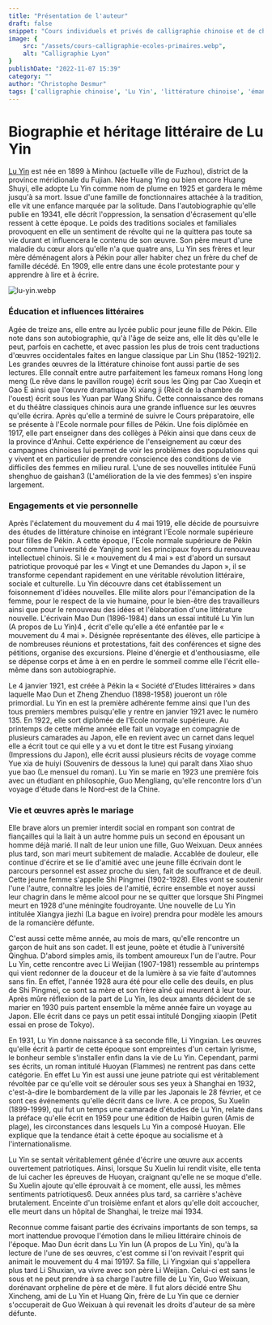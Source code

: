 ```yaml
---
title: "Présentation de l'auteur"
draft: false
snippet: "Cours individuels et privés de calligraphie chinoise et de chinois."
image: {
    src: "/assets/cours-calligraphie-ecoles-primaires.webp",
    alt: "Calligraphie Lyon"
}
publishDate: "2022-11-07 15:39"
category: ""
author: "Christophe Desmur"
tags: ['calligraphie chinoise', 'Lu Yin', 'littérature chinoise', 'émancipation des femmes', 'mouvement du 4 mai', 'éducation en Chine', 'traditions familiales', 'révolution culturelle', 'patriotisme', 'Shanghai']
---
```

# Biographie et héritage littéraire de Lu Yin

[Lu Yin](lu-yin-monde-litteraire-chinois-annees-1920-1930) est née en 1899 à Minhou (actuelle ville de Fuzhou), district de la province méridionale du Fujian. Née Huang Ying ou bien encore Huang Shuyi, elle adopte Lu Yin comme nom de plume en 1925 et gardera le même jusqu'à sa mort. Issue d'une famille de fonctionnaires attachée à la tradition, elle vit une enfance marquée par la solitude. Dans l'autobiographie qu'elle publie en 19341, elle décrit l'oppression, la sensation d'écrasement qu'elle ressent à cette époque. Le poids des traditions sociales et familiales provoquent en elle un sentiment de révolte qui ne la quittera pas toute sa vie durant et influencera le contenu de son œuvre. Son père meurt d'une maladie du cœur alors qu'elle n'a que quatre ans, Lu Yin ses frères et leur mère déménagent alors à Pékin pour aller habiter chez un frère du chef de famille décédé. En 1909, elle entre dans une école protestante pour y apprendre à lire et à écrire.



![lu-yin.webp](/assets/lu-yin.webp)



### Éducation et influences littéraires



Agée de treize ans, elle entre au lycée public pour jeune fille de Pékin. Elle note dans son autobiographie, qu'à l'âge de seize ans, elle lit dès qu'elle le peut, parfois en cachette, et avec passion les plus de trois cent traductions d'œuvres occidentales faites en langue classique par Lin Shu (1852-1921)2. Les grandes œuvres de la littérature chinoise font aussi partie de ses lectures. Elle connaît entre autre parfaitement les fameux romans Hong long meng (Le rêve dans le pavillon rouge) écrit sous les Qing par Cao Xueqin et Gao E ainsi que l'œuvre dramatique Xi xiang ji (Récit de la chambre de l'ouest) écrit sous les Yuan par Wang Shifu. Cette connaissance des romans et du théâtre classiques chinois aura une grande influence sur les œuvres qu'elle écrira. Après qu'elle a terminé de suivre le Cours préparatoire, elle se présente à l'Ecole normale pour filles de Pékin. Une fois diplômée en 1917, elle part enseigner dans des collèges à Pékin ainsi que dans ceux de la province d'Anhui. Cette expérience de l'enseignement au cœur des campagnes chinoises lui permet de voir les problèmes des populations qui y vivent et en particulier de prendre conscience des conditions de vie difficiles des femmes en milieu rural. L'une de ses nouvelles intitulée Funü shenghuo de gaishan3 (L'amélioration de la vie des femmes) s'en inspire largement.



### Engagements et vie personnelle



Après l'éclatement du mouvement du 4 mai 1919, elle décide de poursuivre des études de littérature chinoise en intégrant l'Ecole normale supérieure pour filles de Pékin. A cette époque, l'Ecole normale supérieure de Pékin tout comme l'université de Yanjing sont les principaux foyers du renouveau intellectuel chinois. Si le « mouvement du 4 mai » est d'abord un sursaut patriotique provoqué par les « Vingt et une Demandes du Japon », il se transforme cependant rapidement en une véritable révolution littéraire, sociale et culturelle. Lu Yin découvre dans cet établissement un foisonnement d'idées nouvelles. Elle milite alors pour l'émancipation de la femme, pour le respect de la vie humaine, pour le bien-être des travailleurs ainsi que pour le renouveau des idées et l'élaboration d'une littérature nouvelle. L'écrivain Mao Dun (1896-1984) dans un essai intitulé Lu Yin lun (A propos de Lu Yin)4 , écrit d'elle qu'elle a été enfantée par le « mouvement du 4 mai ». Désignée représentante des élèves, elle participe à de nombreuses réunions et protestations, fait des conférences et signe des pétitions, organise des excursions. Pleine d'énergie et d'enthousiasme, elle se dépense corps et âme à en en perdre le sommeil comme elle l'écrit elle-même dans son autobiographie.



Le 4 janvier 1921, est créée à Pékin la « Société d'Etudes littéraires » dans laquelle Mao Dun et Zheng Zhenduo (1898-1958) joueront un rôle primordial. Lu Yin en est la première adhérente femme ainsi que l'un des tous premiers membres puisqu'elle y rentre en janvier 1921 avec le numéro 135. En 1922, elle sort diplômée de l'Ecole normale supérieure. Au printemps de cette même année elle fait un voyage en compagnie de plusieurs camarades au Japon, elle en revient avec un carnet dans lequel elle a écrit tout ce qui elle y a vu et dont le titre est Fusang yinxiang (Impressions du Japon), elle écrit aussi plusieurs récits de voyage comme Yue xia de huiyi (Souvenirs de dessous la lune) qui paraît dans Xiao shuo yue bao (Le mensuel du roman). Lu Yin se marie en 1923 une première fois avec un étudiant en philosophie, Guo Mengliang, qu'elle rencontre lors d'un voyage d'étude dans le Nord-est de la Chine.



### Vie et œuvres après le mariage



Elle brave alors un premier interdit social en rompant son contrat de fiançailles qui la liait à un autre homme puis un second en épousant un homme déjà marié. Il naît de leur union une fille, Guo Weixuan. Deux années plus tard, son mari meurt subitement de maladie. Accablée de douleur, elle continue d'écrire et se lie d'amitié avec une jeune fille écrivain dont le parcours personnel est assez proche du sien, fait de souffrance et de deuil. Cette jeune femme s'appelle Shi Pingmei (1902-1928). Elles vont se soutenir l'une l'autre, connaître les joies de l'amitié, écrire ensemble et noyer aussi leur chagrin dans le même alcool pour ne se quitter que lorsque Shi Pingmei meurt en 1928 d'une méningite foudroyante. Une nouvelle de Lu Yin intitulée Xiangya jiezhi (La bague en ivoire) prendra pour modèle les amours de la romancière défunte.



C'est aussi cette même année, au mois de mars, qu'elle rencontre un garçon de huit ans son cadet. Il est jeune, poète et étudie à l'université Qinghua. D'abord simples amis, ils tombent amoureux l'un de l'autre. Pour Lu Yin, cette rencontre avec Li Weijian (1907-1981) ressemble au printemps qui vient redonner de la douceur et de la lumière à sa vie faite d'automnes sans fin. En effet, l'année 1928 aura été pour elle celle des deuils, en plus de Shi Pingmei, ce sont sa mère et son frère aîné qui meurent à leur tour. Après mûre réflexion de la part de Lu Yin, les deux amants décident de se marier en 1930 puis partent ensemble la même année faire un voyage au Japon. Elle écrit dans ce pays un petit essai intitulé Dongjing xiaopin (Petit essai en prose de Tokyo).



En 1931, Lu Yin donne naissance à sa seconde fille, Li Yingxian. Les œuvres qu'elle écrit à partir de cette époque sont empreintes d'un certain lyrisme, le bonheur semble s'installer enfin dans la vie de Lu Yin. Cependant, parmi ses écrits, un roman intitulé Huoyan (Flammes) ne rentrent pas dans cette catégorie. En effet Lu Yin est aussi une jeune patriote qui est véritablement révoltée par ce qu'elle voit se dérouler sous ses yeux à Shanghai en 1932, c'est-à-dire le bombardement de la ville par les Japonais le 28 février, et ce sont ces événements qu'elle décrit dans ce livre. A ce propos, Su Xuelin (1899-1999), qui fut un temps une camarade d'études de Lu Yin, relate dans la préface qu'elle écrit en 1959 pour une édition de Haibin guren (Amis de plage), les circonstances dans lesquels Lu Yin a composé Huoyan. Elle explique que la tendance était à cette époque au socialisme et à l'internationalisme.



Lu Yin se sentait véritablement gênée d'écrire une œuvre aux accents ouvertement patriotiques. Ainsi, lorsque Su Xuelin lui rendit visite, elle tenta de lui cacher les épreuves de Huoyan, craignant qu'elle ne se moque d'elle. Su Xuelin ajoute qu'elle éprouvait à ce moment, elle aussi, les mêmes sentiments patriotiques6. Deux années plus tard, sa carrière s'achève brutalement. Enceinte d'un troisième enfant et alors qu'elle doit accoucher, elle meurt dans un hôpital de Shanghai, le treize mai 1934.



Reconnue comme faisant partie des écrivains importants de son temps, sa mort inattendue provoque l'émotion dans le milieu littéraire chinois de l'époque. Mao Dun écrit dans Lu Yin lun (A propos de Lu Yin), qu'à la lecture de l'une de ses œuvres, c'est comme si l'on revivait l'esprit qui animait le mouvement du 4 mai 19197. Sa fille, Li Yingxian qui s'appellera plus tard Li Shuxian, va vivre avec son père Li Weijian. Celui-ci est sans le sous et ne peut prendre à sa charge l'autre fille de Lu Yin, Guo Weixuan, dorénavant orpheline de père et de mère. Il fut alors décidé entre Shu Xincheng, ami de Lu Yin et Huang Qin, frère de Lu Yin que ce dernier s'occuperait de Guo Weixuan à qui revenait les droits d'auteur de sa mère défunte.
